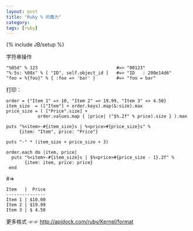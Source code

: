 ```yaml
---
layout: post
title: "Ruby % 的魔力"
category:
tags: [ruby]
---
```

{% include JB/setup %}

字符串操作

    "%05d" % 123                              #=> "00123"
    "%-5s: %08x" % [ "ID", self.object_id ]   #=> "ID   : 200e14d6"
    "foo = %{foo}" % { :foo => 'bar' }        #=> "foo = bar"
    
打印：

    order = {"Item 1" => 10, "Item 2" => 19.99, "Item 3" => 4.50}
    item_size  = (["Item"] + order.keys).map(&:size).max
    price_size = ( ["Price".size] +
    			order.values.map { |price| ("$%.2f" % price).size } ).max
    				
    puts "%<item>-#{item_size}s | %<price>#{price_size}s" % 
    	 {item: "Item", price: "Price"}
    	 
    puts "-" * (item_size + price_size + 3)
    
    order.each do |item, price|
      puts "%<item>-#{item_size}s | $%<price>#{price_size - 1}.2f" %
           {item: item, price: price}
    ￼end
  
\#=>

    Item   |  Price
    ---------------
    Item 1 | $10.00
    Item 2 | $19.99
    Item 3 | $ 4.50

更多格式 ☞☞ <http://apidock.com/ruby/Kernel/format>
